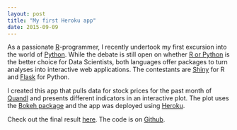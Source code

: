 ```yaml
---
layout: post
title: "My first Heroku app"
date: 2015-09-09
---
```


As a passionate [R](https://www.r-project.org)-programmer, I recently undertook my first
excursion into the world of [Python](http://python.6.x6.nabble.com). While the debate is still open on whether 
[R or Python](http://www.kdnuggets.com/2015/05/r-vs-python-data-science.html) is the better choice for Data Scientists, both 
languages offer packages to turn analyses into interactive web applications. The contestants are [Shiny](http://shiny.rstudio.com) 
for R and [Flask](http://flask.pocoo.org) for Python.

I created this app that pulls data for stock prices for the past month of [Quandl](https://www.google.com/url?q=https%3A%2F%2Fwww.quandl.com%2Fdata%2FWIKI&sa=D&sntz=1&usg=AFrqEzdSDoXsG4-eGvhdKTEjkTaHL1PF1g)
and presents different indicators in an interactive plot. The plot uses the [Bokeh package](http://bokeh.pydata.org/en/latest/) and the app was deployed using [Heroku](https://www.heroku.com). 

Check out the final result [here](http://spynx.herokuapp.com). The code is on [Github](https://github.com/bartholdja/bartholdja.github.io).
